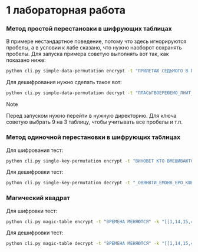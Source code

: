# 1 лабораторная работа 

### Метод простой перестановки в шифрующих таблицах

В примере нестандартное поведение, потому что здесь игнорируются пробелы, а в условии к лабе сказано, что нужно 
наоборот сохранять пробелы. Для запуска примера советую выполнять вот так, как показано ниже: 

```bash
python cli.py simple-data-permutation encrypt -t "ПРИЛЕТАЮ СЕДЬМОГО В ПОЛДЕНЬ" -c 9 -r 3
```

Для дешифрования нужно сделать такое вот:

```bash
python cli.py simple-data-permutation decrypt -t "ПЛАСЬГВОЕРЕЮЕМО_ЛНИТ_ДО_ПДЬ" -c 9 -r 3
```

> [!NOTE]
> Перед запуском нужно перейти в нужную директорию. 
> Для ключа советую выбрать 9 на 3 таблицу, чтобы учитывать все пробелы и т.п.

### Метод одиночной перестановки в шифрующих таблицах

Для шифрования тест: 

```bash
python cli.py single-key-permutation encrypt -t "ВИНОВЕТ КТО ВМЕШИВАЮТСЯ В ДЕЛА, КОТОРЫЕ ЕГО НЕ КАСАЮТСЯ" -r 11 -c 5 -k "ЛИНИЯ"
```

Для дешифровки тест:

```bash
python cli.py single-key-permutation decrypt -t "_ОВЯНВТИ_ЕМОНВ_ЕРО_КШЫВДАИЕЕЕСВ_НЛААЕ_АЮЕГК,ТТОТ_СС_ОКЯ" -r 11 -c 5 -k "ЛИНИЯ"
```

### Магический квадрат

Для шифровки тест:

```bash
python cli.py magic-table encrypt -t "ВРЕМЕНА МЕНЯЮТСЯ" -k "[[1,14,15,4],[12,7,6,9],[8,11,10,5],[13,2,3,16]]"
```

Для дешифровки тест:

```bash
python cli.py magic-table decrypt -t "ВРЕМЕНА МЕНЯЮТСЯ" -k "[[1,14,15,4],[12,7,6,9],[8,11,10,5],[13,2,3,16]]"
```